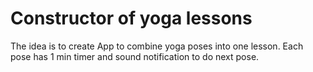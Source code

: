 # Constructor of yoga lessons

The idea is to create App to combine yoga poses into one lesson. Each pose has 1 min timer and sound notification to do next pose.
